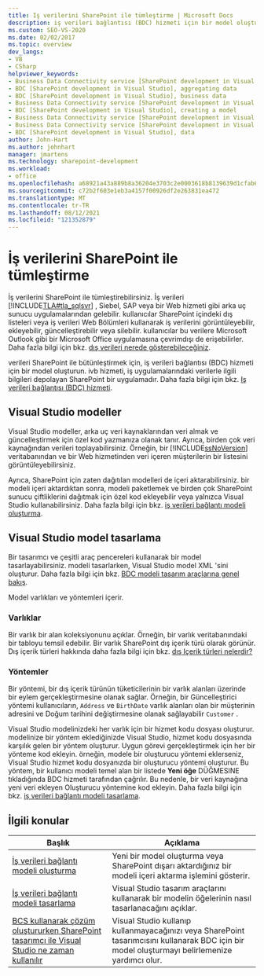 ```yaml
---
title: Iş verilerini SharePoint ile tümleştirme | Microsoft Docs
description: iş verileri bağlantısı (BDC) hizmeti için bir model oluşturarak iş verilerinin SharePoint tümleştirme hakkında üst düzey bir özet okuyun.
ms.custom: SEO-VS-2020
ms.date: 02/02/2017
ms.topic: overview
dev_langs:
- VB
- CSharp
helpviewer_keywords:
- Business Data Connectivity service [SharePoint development in Visual Studio], business data
- BDC [SharePoint development in Visual Studio], aggregating data
- BDC [SharePoint development in Visual Studio], business data
- Business Data Connectivity service [SharePoint development in Visual Studio], aggregating data
- BDC [SharePoint development in Visual Studio], creating a model
- Business Data Connectivity service [SharePoint development in Visual Studio], creating a model
- Business Data Connectivity service [SharePoint development in Visual Studio], data
- BDC [SharePoint development in Visual Studio], data
author: John-Hart
ms.author: johnhart
manager: jmartens
ms.technology: sharepoint-development
ms.workload:
- office
ms.openlocfilehash: a68921a43a889b8a36204e3703c2e0003618b8139639d1cfab6ae8018ddb4eca
ms.sourcegitcommit: c72b2f603e1eb3a4157f00926df2e263831ea472
ms.translationtype: MT
ms.contentlocale: tr-TR
ms.lasthandoff: 08/12/2021
ms.locfileid: "121352879"
---
```

# <a name="integrate-business-data-into-sharepoint"></a>İş verilerini SharePoint ile tümleştirme
  İş verilerini SharePoint ile tümleştirebilirsiniz. İş verileri [!INCLUDE[TLA#tla_sqlsvr](../sharepoint/includes/tlasharptla-sqlsvr-md.md)] , Siebel, SAP veya bir Web hizmeti gibi arka uç sunucu uygulamalarından gelebilir. kullanıcılar SharePoint içindeki dış listeleri veya iş verileri Web Bölümleri kullanarak iş verilerini görüntüleyebilir, ekleyebilir, güncelleştirebilir veya silebilir.  kullanıcılar bu verilere Microsoft Outlook gibi bir Microsoft Office uygulamasına çevrimdışı de erişebilirler. Daha fazla bilgi için bkz. [dış verileri nerede gösterebileceğiniz](/previous-versions/office/developer/sharepoint-2010/ee558737(v=office.14)).

 verileri SharePoint ile bütünleştirmek için, iş verileri bağlantısı (BDC) hizmeti için bir model oluşturun. ivb hizmeti, iş uygulamalarındaki verilerle ilgili bilgileri depolayan SharePoint bir uygulamadır. Daha fazla bilgi için bkz. [Iş verileri bağlantısı (BDC) hizmeti](/previous-versions/office/developer/sharepoint-2010/ee556407(v=office.14)).

## <a name="models-in-visual-studio"></a>Visual Studio modeller
 Visual Studio modeller, arka uç veri kaynaklarından veri almak ve güncelleştirmek için özel kod yazmanıza olanak tanır. Ayrıca, birden çok veri kaynağından verileri toplayabilirsiniz. Örneğin, bir [!INCLUDE[ssNoVersion](../sharepoint/includes/ssnoversion-md.md)] veritabanından ve bir Web hizmetinden veri içeren müşterilerin bir listesini görüntüleyebilirsiniz.

 Ayrıca, SharePoint için zaten dağıtılan modelleri de içeri aktarabilirsiniz. bir modeli içeri aktardıktan sonra, modeli paketlemek ve birden çok SharePoint sunucu çiftliklerini dağıtmak için özel kod ekleyebilir veya yalnızca Visual Studio kullanabilirsiniz. Daha fazla bilgi için bkz. [iş verileri bağlantı modeli oluşturma](../sharepoint/creating-a-business-data-connectivity-model.md).

## <a name="design-a-model-in-visual-studio"></a>Visual Studio model tasarlama
 Bir tasarımcı ve çeşitli araç pencereleri kullanarak bir model tasarlayabilirsiniz. modeli tasarlarken, Visual Studio model XML 'sini oluşturur. Daha fazla bilgi için bkz. [BDC modeli tasarım araçlarına genel bakış](../sharepoint/bdc-model-design-tools-overview.md).

 Model varlıkları ve yöntemleri içerir.

### <a name="entities"></a>Varlıklar
 Bir varlık bir alan koleksiyonunu açıklar. Örneğin, bir varlık veritabanındaki bir tabloyu temsil edebilir. Bir varlık SharePoint dış içerik türü olarak görünür. Dış içerik türleri hakkında daha fazla bilgi için bkz. [dış Içerik türleri nelerdir?](/previous-versions/office/developer/sharepoint-2010/ee556391(v=office.14))

### <a name="methods"></a>Yöntemler
 Bir yöntemi, bir dış içerik türünün tüketicilerinin bir varlık alanları üzerinde bir eylem gerçekleştirmesine olanak sağlar. Örneğin, bir Güncelleştirici yöntemi kullanıcıların, `Address` ve `BirthDate` varlık alanları olan bir müşterinin adresini ve Doğum tarihini değiştirmesine olanak sağlayabilir `Customer` .

 Visual Studio modelinizdeki her varlık için bir hizmet kodu dosyası oluşturur. modelinize bir yöntem eklediğinizde Visual Studio, hizmet kodu dosyasında karşılık gelen bir yöntem oluşturur. Uygun görevi gerçekleştirmek için her bir yönteme kod ekleyin. örneğin, modele bir oluşturucu yöntemi eklerseniz, Visual Studio hizmet kodu dosyanızda bir oluşturucu yöntemi oluşturur. Bu yöntem, bir kullanıcı modeli temel alan bir listede **Yeni öğe** DÜĞMESINE tıkladığında BDC hizmeti tarafından çağrılır. Bu nedenle, bir veri kaynağına yeni veri ekleyen Oluşturucu yöntemine kod ekleyin. Daha fazla bilgi için bkz. [iş verileri bağlantı modeli tasarlama](../sharepoint/designing-a-business-data-connectivity-model.md).

## <a name="related-topics"></a>İlgili konular

|Başlık|Açıklama|
|-----------|-----------------|
|[İş verileri bağlantı modeli oluşturma](../sharepoint/creating-a-business-data-connectivity-model.md)|Yeni bir model oluşturma veya SharePoint dışarı aktardığınız bir modeli içeri aktarma işlemini gösterir.|
|[İş verileri bağlantı modeli tasarlama](../sharepoint/designing-a-business-data-connectivity-model.md)|Visual Studio tasarım araçlarını kullanarak bir modelin öğelerinin nasıl tasarlanacağını açıklar.|
|[BCS kullanarak çözüm oluştururken SharePoint tasarımcı ile Visual Studio ne zaman kullanılır](/previous-versions/office/developer/sharepoint-2010/ee558875(v=office.14))|Visual Studio kullanıp kullanmayacağınızı veya SharePoint tasarımcısını kullanarak BDC için bir model oluşturmayı belirlemenize yardımcı olur.|
